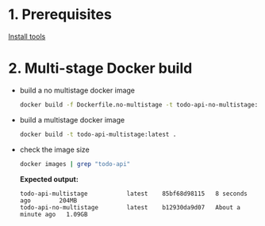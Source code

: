 # 1. Prerequisites

[Install tools](../README.md)

# 2. Multi-stage Docker build

- build a no multistage docker image

  ```bash
  docker build -f Dockerfile.no-multistage -t todo-api-no-multistage:latest .
  ```

- build a multistage docker image

  ```bash
  docker build -t todo-api-multistage:latest .
  ```

- check the image size

  ```bash
  docker images | grep "todo-api"
  ```
  **Expected output:**

  ```text
  todo-api-multistage           latest    85bf68d98115   8 seconds ago        204MB
  todo-api-no-multistage        latest    b12930da9d07   About a minute ago   1.09GB
  ```